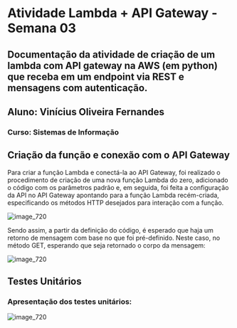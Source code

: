 # Atividade Lambda + API Gateway - Semana 03

## Documentação da atividade de criação de um lambda com API gateway na AWS (em python) que receba em um endpoint via REST e mensagens com autenticação.

## Aluno: Vinícius Oliveira Fernandes
### Curso: Sistemas de Informação

## Criação da função e conexão com o API Gateway

Para criar a função Lambda e conectá-la ao API Gateway, foi realizado o procedimento de criação de uma nova função Lambda do zero, adicionado o código com os parâmetros padrão e, em seguida, foi feita a configuração da API no API Gateway apontando para a função Lambda recém-criada, especificando os métodos HTTP desejados para interação com a função.

![image_720](https://github.com/furlan2803/lambda-flask-api/assets/99264567/d9556e64-7134-4d7d-b7df-3d706e96c355)

Sendo assim, a partir da definição do código, é esperado que haja um retorno de mensagem com base no que foi pré-definido. Neste caso, no método GET, esperando que seja retornado o corpo da mensagem:

![image_720](https://github.com/furlan2803/lambda-flask-api/assets/99264567/0384bef8-91cd-46be-b6f2-337a2f461a2d)


## Testes Unitários
### Apresentação dos testes unitários:

![image_720](https://github.com/furlan2803/lambda-flask-api/assets/99264567/35a3c18d-b70d-433a-872c-97c12cfa0758)
